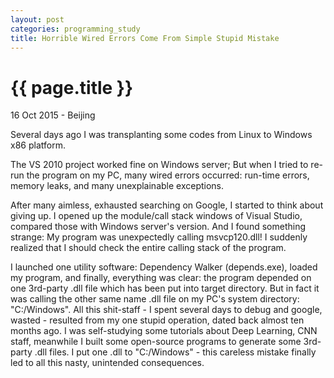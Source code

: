 ```yaml
---
layout: post
categories: programming_study
title: Horrible Wired Errors Come From Simple Stupid Mistake
---
```


{{ page.title }}
================

<p class="meta">16 Oct 2015 - Beijing</p>

Several days ago I was transplanting some codes from Linux to Windows x86 platform.

The VS 2010 project worked fine on Windows server; But when I tried to re-run the program on my PC, many wired errors occurred: run-time errors, memory leaks, and many unexplainable exceptions.

After many aimless, exhausted searching on Google, I started to think about giving up. I opened up the module/call stack windows of Visual Studio, compared those with Windows server's version. And I found something strange: My program was unexpectedly calling msvcp120.dll! I suddenly realized that I should check the entire calling stack of the program.

I launched one utility software: Dependency Walker (depends.exe), loaded my program, and finally, everything was clear: the program depended on one 3rd-party .dll file which has been put into target directory. But in fact it was calling the other same name .dll file on my PC's system directory: "C:/Windows". All this shit-staff - I spent several days to debug and google, wasted - resulted from my one stupid operation, dated back almost ten months ago. I was self-studying some tutorials about Deep Learning, CNN staff, meanwhile I built some open-source programs to generate some 3rd-party .dll files. I put one .dll to "C:/Windows" - this careless mistake finally led to all this nasty, unintended consequences.

